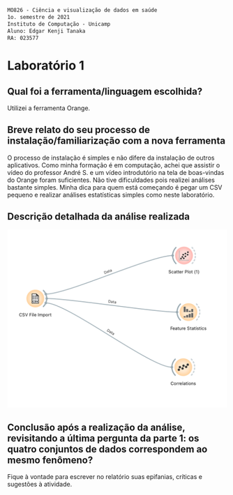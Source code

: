 ```
MO826 - Ciência e visualização de dados em saúde
1o. semestre de 2021
Instituto de Computação - Unicamp
Aluno: Edgar Kenji Tanaka
RA: 023577
```

# Laboratório 1
## Qual foi a ferramenta/linguagem escolhida?
Utilizei a ferramenta Orange. 

## Breve relato do seu processo de instalação/familiarização com a nova ferramenta
O processo de instalação é simples e não difere da instalação de outros aplicativos.
Como minha formação é em computação, achei que assistir o vídeo do professor André S. e um vídeo introdutório na tela de boas-vindas do Orange foram suficientes.
Não tive dificuldades pois realizei análises bastante simples. 
Minha dica para quem está começando é pegar um CSV pequeno e realizar análises estatísticas simples como neste laboratório.


## Descrição detalhada da análise realizada
![orange](orange.png)


## Conclusão após a realização da análise, revisitando a última pergunta da parte 1: os quatro conjuntos de dados correspondem ao mesmo fenômeno?

Fique à vontade para escrever no relatório suas epifanias, críticas e sugestões à atividade.
